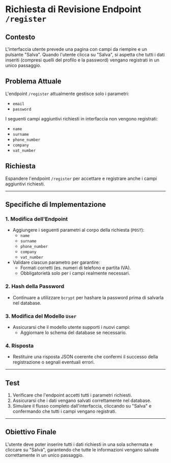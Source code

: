 # Richiesta di Revisione Endpoint `/register`

## Contesto
L'interfaccia utente prevede una pagina con campi da riempire e un pulsante "Salva". Quando l'utente clicca su "Salva", si aspetta che tutti i dati inseriti (compresi quelli del profilo e la password) vengano registrati in un unico passaggio.

## Problema Attuale
L'endpoint `/register` attualmente gestisce solo i parametri:
- `email`
- `password`

I seguenti campi aggiuntivi richiesti in interfaccia non vengono registrati:
- `name`
- `surname`
- `phone_number`
- `company`
- `vat_number`

## Richiesta
Espandere l'endpoint `/register` per accettare e registrare anche i campi aggiuntivi richiesti.

---

## Specifiche di Implementazione

### 1. Modifica dell'Endpoint
- Aggiungere i seguenti parametri al corpo della richiesta (`POST`):
  - `name`
  - `surname`
  - `phone_number`
  - `company`
  - `vat_number`
- Validare ciascun parametro per garantire:
  - Formati corretti (es. numeri di telefono e partita IVA).
  - Obbligatorietà solo per i campi realmente necessari.

### 2. Hash della Password
- Continuare a utilizzare `bcrypt` per hashare la password prima di salvarla nel database.

### 3. Modifica del Modello `User`
- Assicurarsi che il modello utente supporti i nuovi campi:
  - Aggiornare lo schema del database se necessario.

### 4. Risposta
- Restituire una risposta JSON coerente che confermi il successo della registrazione o segnali eventuali errori.

---

## Test

1. Verificare che l'endpoint accetti tutti i parametri richiesti.
2. Assicurarsi che i dati vengano salvati correttamente nel database.
3. Simulare il flusso completo dall'interfaccia, cliccando su "Salva" e confermando che tutti i campi vengano registrati.

---

## Obiettivo Finale
L'utente deve poter inserire tutti i dati richiesti in una sola schermata e cliccare su "Salva", garantendo che tutte le informazioni vengano salvate correttamente in un unico passaggio. 
